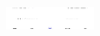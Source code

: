 <img src="https://github.com/kiselyv77/RsesTok/blob/master/screenshots/Add.jpg" width="200" height="50"/>

